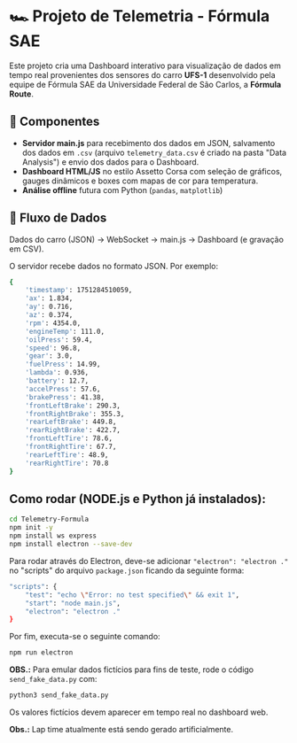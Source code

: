 # 🏎️ Projeto de Telemetria - Fórmula SAE

Este projeto cria uma Dashboard interativo para visualização de dados em tempo real provenientes dos sensores do carro **UFS-1** desenvolvido pela equipe de Fórmula SAE da Universidade Federal de São Carlos, a **Fórmula Route**.

## 🔧 Componentes

- **Servidor main.js** para recebimento dos dados em JSON, salvamento dos dados em `.csv` (arquivo `telemetry_data.csv` é criado na pasta "Data Analysis") e envio dos dados para o Dashboard.
- **Dashboard HTML/JS** no estilo Assetto Corsa com seleção de gráficos, gauges dinâmicos e boxes com mapas de cor para temperatura.
- **Análise offline** futura com Python (`pandas`, `matplotlib`)

## 📡 Fluxo de Dados

Dados do carro (JSON) → WebSocket → main.js → Dashboard (e gravação em CSV).

O servidor recebe dados no formato JSON. Por exemplo:

```bash
{
    'timestamp': 1751284510059, 
    'ax': 1.834, 
    'ay': 0.716, 
    'az': 0.374, 
    'rpm': 4354.0, 
    'engineTemp': 111.0, 
    'oilPress': 59.4, 
    'speed': 96.8, 
    'gear': 3.0, 
    'fuelPress': 14.99, 
    'lambda': 0.936, 
    'battery': 12.7, 
    'accelPress': 57.6, 
    'brakePress': 41.38, 
    'frontLeftBrake': 290.3, 
    'frontRightBrake': 355.3, 
    'rearLeftBrake': 449.8, 
    'rearRightBrake': 422.7, 
    'frontLeftTire': 78.6, 
    'frontRightTire': 67.7, 
    'rearLeftTire': 48.9, 
    'rearRightTire': 70.8
}
``` 

## Como rodar (NODE.js e Python já instalados):
```bash
cd Telemetry-Formula
npm init -y
npm install ws express
npm install electron --save-dev
```

Para rodar através do Electron, deve-se adicionar `"electron": "electron ."` no "scripts" do arquivo `package.json` ficando da seguinte forma:
```bash
"scripts": {
    "test": "echo \"Error: no test specified\" && exit 1",
    "start": "node main.js",
    "electron": "electron ."
}
```

Por fim, executa-se o seguinte comando:
```bash
npm run electron
```

**OBS.:** Para emular dados fictícios para fins de teste, rode o código `send_fake_data.py` com:
```bash
python3 send_fake_data.py
```

Os valores fictícios devem aparecer em tempo real no dashboard web.

**Obs.:** Lap time atualmente está sendo gerado artificialmente.